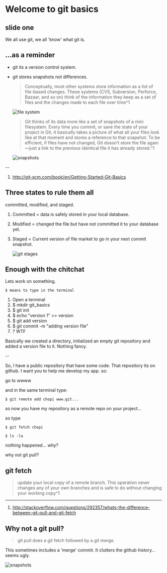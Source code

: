 # Welcome to git basics

## slide one

We all use git, we all 'know' what git is.

## ...as a reminder

* git its a version control system.
* git stores snapshots not differences.

    >  Conceptually, most other systems store information as a list of file-based changes. These systems (CVS, Subversion, Perforce, Bazaar, and so on) think of the information they keep as a set of files and the changes made to each file over time^1
    
	![file system](http://git-scm.com/figures/18333fig0104-tn.png)

	> Git thinks of its data more like a set of snapshots of a mini filesystem. Every time you commit, or save the state of your project in Git, it basically takes a picture of what all your files look like at that moment and stores a reference to that snapshot. To be efficient, if files have not changed, Git doesn’t store the file again—just a link to the previous identical file it has already stored.^1
	
	![snapshots](http://git-scm.com/figures/18333fig0105-tn.png)
    
--

1. http://git-scm.com/book/en/Getting-Started-Git-Basics

## Three states to rule them all

committed, modified, and staged.

1. Committed = data is safely stored in your local database.

2. Modified = changed the file but have not committed it to your database yet.

3. Staged = Current version of file market to go in your next commit snapshot.

	![git stages](http://git-scm.com/figures/18333fig0106-tn.png)


## Enough with the chitchat

Lets work on something.

	$ means to type in the terminal

1. Open a terminal
2. $ mkdir git_basics
3. $ git init
4. $ echo "version 1" >> version
5. $ git add version
6. $ git commit -m "adding version file"
7. ? WTF


Basically we created a directory, initialized an empty git repository and added a version file to it. Nothing fancy.


--


So, I have a public repository that have some code. That repository its on github. I want you to help me develop my app. so:

go to wwww

and in the same terminal type:

	$ git remote add chopi www.git...

so now you have my repository as a remote repo on your project...

so type

	$ git fetch chopi

	$ ls -la

nothing happened… why?

why not git pull?

## git fetch

>update your local copy of a remote branch. This operation never changes any of your own branches and is safe to do without changing your working copy^1

----
1. http://stackoverflow.com/questions/292357/whats-the-difference-between-git-pull-and-git-fetch

## Why not a git pull?

>git pull does a git fetch followed by a git merge.

This sometimes includes a 'merge' commit. It clutters the github history… seems ugly.

![snapshots](file://localhost/Users/miguelperez/Desktop/Screen%20Shot%202013-07-19%20at%2011.03.51%20AM.png)


